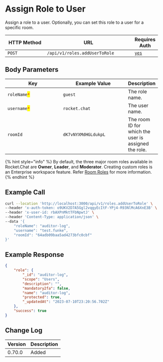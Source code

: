 # Assign Role to User

Assign a role to a user. Optionally, you can set this role to a user for a specific room.

<table><thead><tr><th width="163">HTTP Method</th><th width="319">URL</th><th>Requires Auth</th></tr></thead><tbody><tr><td><code>POST</code></td><td><code>/api/v1/roles.addUserToRole</code></td><td><a href="../../authentication-endpoints/"><code>yes</code></a></td></tr></tbody></table>

## Body Parameters

<table><thead><tr><th width="198.33333333333331">Key</th><th width="218">Example Value</th><th>Description</th></tr></thead><tbody><tr><td><code>roleName</code><mark style="color:red;"><code>*</code></mark></td><td><code>guest</code></td><td>The role name.</td></tr><tr><td><code>username</code><mark style="color:red;"><code>*</code></mark></td><td><code>rocket.chat</code></td><td>The user name.</td></tr><tr><td><code>roomId</code></td><td><code>dK7vNYXMdHGLdukpL</code></td><td>The room ID for which the user is assigned the role.</td></tr></tbody></table>

{% hint style="info" %}
By default, the three major room roles available in Rocket.Chat are **Owner**, **Leader**, and **Moderator**. Creating custom roles is an Enterprise workspace feature. Refer [Room Roles](https://docs.rocket.chat/use-rocket.chat/user-guides/rooms/room-roles) for more information.
{% endhint %}

## Example Call

```bash
curl --location 'http://localhost:3000/api/v1/roles.addUserToRole' \
--header 'x-auth-token: o9UKV2D7A5Ggl2vqgyEcItF-YPj4-R93NlMcA6XnE3B' \
--header 'x-user-id: rbAXPnMktTFbNpwtJ' \
--header 'Content-Type: application/json' \
--data '{
    "roleName": "auditor-log", 
    "username": "test.funke", 
    "roomId": "64adb09baa5ad4273bfc0cbf" 
}'
```

## Example Response

```json
{
    "role": {
        "_id": "auditor-log",
        "scope": "Users",
        "description": "",
        "mandatory2fa": false,
        "name": "auditor-log",
        "protected": true,
        "_updatedAt": "2023-07-10T23:20:56.702Z"
    },
    "success": true
}
```

## Change Log

| Version | Description |
| ------- | ----------- |
| 0.70.0  | Added       |
